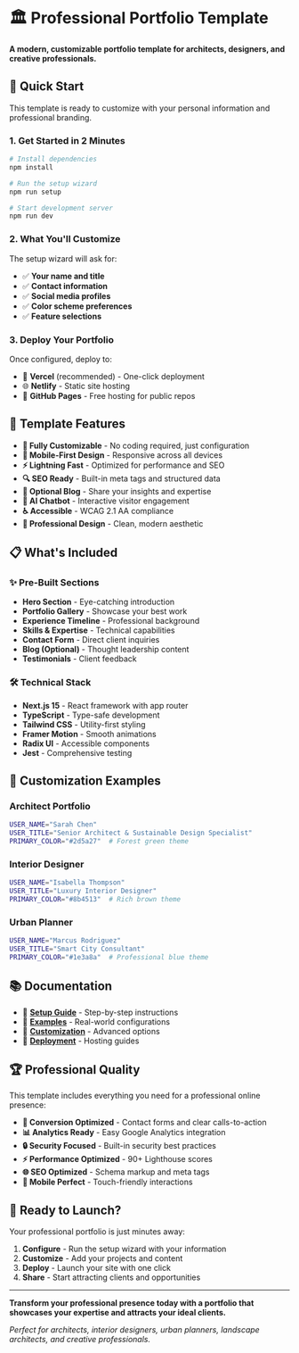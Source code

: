 # 🏛️ Professional Portfolio Template

**A modern, customizable portfolio template for architects, designers, and creative professionals.**

## 🎯 Quick Start

This template is ready to customize with your personal information and professional branding.

### 1. Get Started in 2 Minutes

```bash
# Install dependencies
npm install

# Run the setup wizard
npm run setup

# Start development server
npm run dev
```

### 2. What You'll Customize

The setup wizard will ask for:
- ✅ **Your name and title**
- ✅ **Contact information**  
- ✅ **Social media profiles**
- ✅ **Color scheme preferences**
- ✅ **Feature selections**

### 3. Deploy Your Portfolio

Once configured, deploy to:
- 🚀 **Vercel** (recommended) - One-click deployment
- 🌐 **Netlify** - Static site hosting
- 📄 **GitHub Pages** - Free hosting for public repos

## 🎨 Template Features

- **🎯 Fully Customizable** - No coding required, just configuration
- **📱 Mobile-First Design** - Responsive across all devices
- **⚡ Lightning Fast** - Optimized for performance and SEO
- **🔍 SEO Ready** - Built-in meta tags and structured data
- **📝 Optional Blog** - Share your insights and expertise
- **🤖 AI Chatbot** - Interactive visitor engagement
- **♿ Accessible** - WCAG 2.1 AA compliance
- **🎨 Professional Design** - Clean, modern aesthetic

## 📋 What's Included

### ✨ Pre-Built Sections
- **Hero Section** - Eye-catching introduction
- **Portfolio Gallery** - Showcase your best work
- **Experience Timeline** - Professional background
- **Skills & Expertise** - Technical capabilities
- **Contact Form** - Direct client inquiries
- **Blog (Optional)** - Thought leadership content
- **Testimonials** - Client feedback

### 🛠️ Technical Stack
- **Next.js 15** - React framework with app router
- **TypeScript** - Type-safe development
- **Tailwind CSS** - Utility-first styling
- **Framer Motion** - Smooth animations
- **Radix UI** - Accessible components
- **Jest** - Comprehensive testing

## 🎨 Customization Examples

### Architect Portfolio
```bash
USER_NAME="Sarah Chen"
USER_TITLE="Senior Architect & Sustainable Design Specialist"
PRIMARY_COLOR="#2d5a27"  # Forest green theme
```

### Interior Designer
```bash
USER_NAME="Isabella Thompson"
USER_TITLE="Luxury Interior Designer" 
PRIMARY_COLOR="#8b4513"  # Rich brown theme
```

### Urban Planner
```bash
USER_NAME="Marcus Rodriguez"
USER_TITLE="Smart City Consultant"
PRIMARY_COLOR="#1e3a8a"  # Professional blue theme
```

## 📚 Documentation

- 📖 **[Setup Guide](docs/TEMPLATE_SETUP.md)** - Step-by-step instructions
- 🎨 **[Examples](docs/EXAMPLES.md)** - Real-world configurations
- 🔧 **[Customization](docs/CUSTOMIZATION.md)** - Advanced options
- 🚀 **[Deployment](docs/DEPLOYMENT.md)** - Hosting guides

## 🏆 Professional Quality

This template includes everything you need for a professional online presence:

- **🎯 Conversion Optimized** - Contact forms and clear calls-to-action
- **📊 Analytics Ready** - Easy Google Analytics integration
- **🔒 Security Focused** - Built-in security best practices
- **⚡ Performance Optimized** - 90+ Lighthouse scores
- **🌐 SEO Optimized** - Schema markup and meta tags
- **📱 Mobile Perfect** - Touch-friendly interactions

## 🚀 Ready to Launch?

Your professional portfolio is just minutes away:

1. **Configure** - Run the setup wizard with your information
2. **Customize** - Add your projects and content
3. **Deploy** - Launch your site with one click
4. **Share** - Start attracting clients and opportunities

---

**Transform your professional presence today with a portfolio that showcases your expertise and attracts your ideal clients.**

*Perfect for architects, interior designers, urban planners, landscape architects, and creative professionals.*